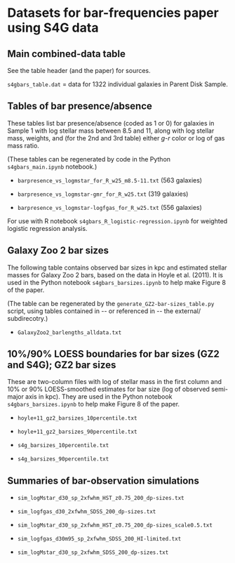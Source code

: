 # Datasets for bar-frequencies paper using S4G data

## Main combined-data table

See the table header (and the paper) for sources.

`s4gbars_table.dat` = data for 1322 individual galaxies in Parent Disk Sample.


## Tables of bar presence/absence

These tables list bar presence/absence (coded as 1 or 0) for galaxies in Sample 1
with log stellar mass between 8.5 and 11, along with log stellar mass, weights, and
(for the 2nd and 3rd table) either *g*-*r* color or log of gas mass ratio.

(These tables can be regenerated by code in the Python `s4gbars_main.ipynb` notebook.)

   * `barpresence_vs_logmstar_for_R_w25_m8.5-11.txt` (563 galaxies)
   
   * `barpresence_vs_logmstar-gmr_for_R_w25.txt` (319 galaxies)
   
   * `barpresence_vs_logmstar-logfgas_for_R_w25.txt` (556 galaxies)


For use with R notebook `s4gbars_R_logistic-regression.ipynb` for weighted logistic regression
analysis.


## Galaxy Zoo 2 bar sizes

The following table contains observed bar sizes in kpc and estimated
stellar masses for Galaxy Zoo 2 bars, based on the data in Hoyle et al.
(2011). It is used in the Python notebook `s4gbars_barsizes.ipynb` to
help make Figure 8 of the paper.


(The table can be regenerated by the `generate_GZ2-bar-sizes_table.py` script, using tables
contained in -- or referenced in -- the external/ subdirecotry.)

   * `GalaxyZoo2_barlengths_alldata.txt`


## 10%/90% LOESS boundaries for bar sizes (GZ2 and S4G); GZ2 bar sizes

These are two-column files with log of stellar mass in the first column and 10% or
90% LOESS-smoothed estimates for bar size (log of observed semi-major axis in kpc).
They are used in the Python notebook `s4gbars_barsizes.ipynb` to help make Figure 8 of the paper.

   * `hoyle+11_gz2_barsizes_10percentile.txt`

   * `hoyle+11_gz2_barsizes_90percentile.txt`
   
   * `s4g_barsizes_10percentile.txt`
   
   * `s4g_barsizes_90percentile.txt`


## Summaries of bar-observation simulations

   * `sim_logMstar_d30_sp_2xfwhm_HST_z0.75_200_dp-sizes.txt`
   
   * `sim_logfgas_d30_2xfwhm_SDSS_200_dp-sizes.txt`
   
   * `sim_logMstar_d30_sp_2xfwhm_HST_z0.75_200_dp-sizes_scale0.5.txt`
   
   * `sim_logfgas_d30m95_sp_2xfwhm_SDSS_200_HI-limited.txt`
   
   * `sim_logMstar_d30_sp_2xfwhm_SDSS_200_dp-sizes.txt`
